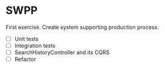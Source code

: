 # SWPP
First exercise. Create system supporting production process.

- [ ] Unit tests
- [ ] Integration tests
- [ ] SearchHistoryController and its CQRS
- [ ] Refactor
